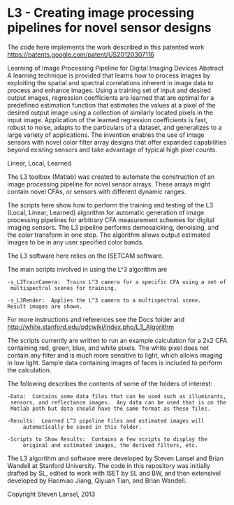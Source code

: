 L3 - Creating image processing pipelines for novel sensor designs
==

The code here implements the work described in this patented work
https://patents.google.com/patent/US20120307116

Learning of Image Processing Pipeline for Digital Imaging Devices
Abstract
A learning technique is provided that learns how to process images by exploiting the spatial and spectral correlations inherent in image data to process and enhance images. Using a training set of input and desired output images, regression coefficients are learned that are optimal for a predefined estimation function that estimates the values at a pixel of the desired output image using a collection of similarly located pixels in the input image. Application of the learned regression coefficients is fast, robust to noise, adapts to the particulars of a dataset, and generalizes to a large variety of applications. The invention enables the use of image sensors with novel color filter array designs that offer expanded capabilities beyond existing sensors and take advantage of typical high pixel counts.

Linear, Local, Learned

The L3 toolbox (Matlab) was created to automate the construction of an image processing pipeline for novel sensor arrays.  These arrays might contain novel CFAs, or sensors with different dynamic ranges.

The scripts here show how to perform the training and testing of the L3 (Local, Linear, Learned) algorithm for automatic generation of image processing pipelines for arbitrary CFA measurement schemes for digital imaging sensors. The L3 pipeline performs demosaicking, denoising, and the color transform in one step.  The algorithm allows output estimated images to be in any user specified color bands.

The L3 software here relies on the ISETCAM software.

The main scripts involved in using the L^3 algorithm are

	-s_L3TrainCamera:  Trains L^3 camera for a specific CFA using a set of 
	 multispectral scenes for training.

	-s_L3Render:  Applies the L^3 camera to a multispectral scene. 
	Result images are shown.

For more instructions and references see the Docs folder and http://white.stanford.edu/pdcwiki/index.php/L3_Algorithm

The scripts currently are written to run an example calculation for a 2x2 CFA containing red, green, blue, and white pixels.  The white pixel does not contain any filter and is much more sensitive to light, which allows imaging in low light.  Sample data containing images of faces is included to perform the calculation.

The following describes the contents of some of the folders of interest:

	-Data:  Contains some data files that can be used such as illuminants,
	 sensors, and reflectance images.  Any data can be used that is on the 
	 Matlab path but data should have the same format as these files.  

	-Results:  Learned L^3 pipeline files and estimated images will 
     	 automatically be saved in this folder.

	-Scripts to Show Results:  Contains a few scripts to display the 
     	 original and estimated images, the derived filters, etc.

The L3 algorithm and software were developed by Steven Lansel and Brian Wandell at Stanford University.  The code in this repository was initially drafted by SL, edited to work with ISET by SL and BW, and then extensivel developed by Haomiao Jiang, Qiyuan Tian, and Brian Wandell.

Copyright Steven Lansel, 2013
